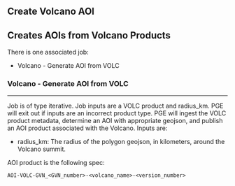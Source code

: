 ## Create Volcano AOI
Creates AOIs from Volcano Products
----
There is one associated job:
- Volcano - Generate AOI from VOLC

### Volcano - Generate AOI from VOLC
-----
Job is of type iterative. Job inputs are a VOLC product and radius_km. PGE will exit out if inputs are an incorrect product type. PGE will ingest the VOLC product metadata, determine an AOI with appropriate geojson, and publish an AOI product associated with the Volcano. Inputs are:
   * radius_km: The radius of the polygon geojson, in kilometers, around the Volcano summit.

AOI product is the following spec:

    AOI-VOLC-GVN_<GVN_number>-<volcano_name>-<version_number>

